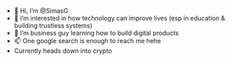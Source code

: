 - 👋 Hi, I’m @SimasG
- 👀 I’m interested in how technology can improve lives (esp in education & building trustless systems)
- 🌱 I’m business guy learning how to build digital products
- 📫 One google search is enough to reach me hehe
- Currently heads down into crypto

<!---
SimasG/SimasG is a ✨ special ✨ repository because its `README.md` (this file) appears on your GitHub profile.
You can click the Preview link to take a look at your changes.
--->
